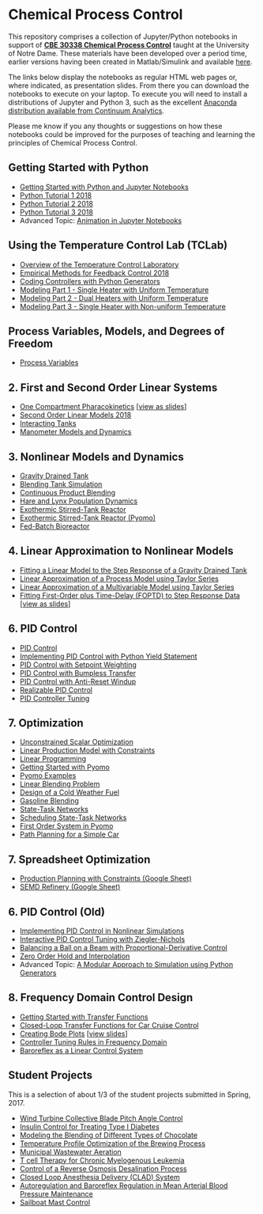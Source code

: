 # Chemical Process Control

This repository comprises a collection of Jupyter/Python notebooks in support of [**CBE 30338 Chemical Process Control**](https://sakailogin.nd.edu/portal/site/SP17-CBE-30338-01) taught at the University of Notre Dame. These materials have been developed over a period time, earlier versions having been created in Matlab/Simulink and available [here](REAME_DEPRECATED.md).

The links below display the notebooks as regular HTML web pages or, where indicated, as presentation slides. From there you can download the notebooks to execute on your laptop. To execute you will need to install a distributions of Jupyter and Python 3, such as the excellent [Anaconda distribution available from Continuum Analytics](https://www.continuum.io/downloads).

Please me know if you any thoughts or suggestions on how these notebooks could be improved for the purposes of teaching and learning the principles of Chemical Process Control.

## Getting Started with Python

* [Getting Started with Python and Jupyter Notebooks](http://nbviewer.jupyter.org/github/jckantor/CBE30338/blob/master/notebooks/Getting%20Started%20with%20Python.ipynb)
* [Python Tutorial 1 2018](http://nbviewer.jupyter.org/github/jckantor/CBE30338/blob/master/notebooks/Python_Tutorial_1_2018.ipynb)
* [Python Tutorial 2 2018](http://nbviewer.jupyter.org/github/jckantor/CBE30338/blob/master/notebooks/Python_Tutorial_2_2018.ipynb)
* [Python Tutorial 3 2018](http://nbviewer.jupyter.org/github/jckantor/CBE30338/blob/master/notebooks/Python_Tutorial_3_2018.ipynb)
* Advanced Topic: [Animation in Jupyter Notebooks](http://nbviewer.jupyter.org/github/jckantor/CBE30338/blob/master/notebooks/Animation%20in%20Jupyter%20Notebooks.ipynb)

## Using the Temperature Control Lab (TCLab)

* [Overview of the Temperature Control Laboratory](http://nbviewer.jupyter.org/github/jckantor/CBE30338/blob/master/notebooks/TCLab/0_TCLab_Overview.ipynb)
* [Empirical Methods for Feedback Control 2018](http://nbviewer.jupyter.org/github/jckantor/CBE30338/blob/master/notebooks/TCLab/1_Empirical_Methods_for_Feedback_Control.ipynb)
* [Coding Controllers with Python Generators](http://nbviewer.jupyter.org/github/jckantor/CBE30338/blob/master/notebooks/TCLab/2_Coding_Controllers_with_Python_Generators.ipynb)
* [Modeling Part 1 - Single Heater with Uniform Temperature](https://nbviewer.jupyter.org/github/jckantor/CBE30338/blob/master/notebooks/TCLab/3_Modeling_Part_1.ipynb)
* [Modeling Part 2 - Dual Heaters with Uniform Temperature](https://nbviewer.jupyter.org/github/jckantor/CBE30338/blob/master/notebooks/TCLab/3_Modeling_Part_2.ipynb)
* [Modeling Part 3 - Single Heater with Non-uniform Temperature](https://nbviewer.jupyter.org/github/jckantor/CBE30338/blob/master/notebooks/TCLab/3_Modeling_Part_3.ipynb)
<!-- * [Modeling Part 4 - Dual Heater with Non-uniform Temperature](http://nbviewer.jupyter.org/github/jckantor/CBE30338/blob/master/notebooks/TCLab/3_Modeling_Part_4.ipynb) -->

## Process Variables, Models, and Degrees of Freedom

* [Process Variables](http://nbviewer.jupyter.org/github/jckantor/CBE30338/blob/master/notebooks/Process_Variables/Process_Variables.ipynb)

## 2. First and Second Order Linear Systems

* [One Compartment Pharacokinetics](http://nbviewer.jupyter.org/github/jckantor/CBE30338/blob/master/notebooks/One%20Compartment%20Pharmacokinetics.ipynb) [[view as slides](http://nbviewer.jupyter.org/format/slides/github/jckantor/CBE30338/blob/master/notebooks/One%20Compartment%20Pharmacokinetics.ipynb#/)]
* [Second Order Linear Models 2018](http://nbviewer.jupyter.org/github/jckantor/CBE30338/blob/master/notebooks/Empirical_Models/Second_Order_Models.ipynb)
* [Interacting Tanks](http://nbviewer.jupyter.org/github/jckantor/CBE30338/blob/master/notebooks/Interacting%20Tanks.ipynb)
* [Manometer Models and Dynamics](http://nbviewer.jupyter.org/github/jckantor/CBE30338/blob/master/notebooks/Manometer%20Models%20and%20Dynamics.ipynb)


## 3. Nonlinear Models and Dynamics

* [Gravity Drained Tank](https://colab.research.google.com/github/jckantor/CBE30338/blob/master/notebooks/Gravity%20Drained%20Tank.ipynb) 
* [Blending Tank Simulation](https://colab.research.google.com/github/jckantor/CBE30338/blob/master/notebooks/Blending%20Tank%20Simulation.ipynb)
* [Continuous Product Blending](https://colab.research.google.com/github/jckantor/CBE30338/blob/master/notebooks/Continuous_Product_Blending.ipynb)
* [Hare and Lynx Population Dynamics](https://colab.research.google.com/github/jckantor/CBE30338/blob/master/notebooks/HareLynx/Hare_and_Lynx_Population_Dynamics.ipynb)
* [Exothermic Stirred-Tank Reactor](https://colab.research.google.com/github/jckantor/CBE30338/blob/master/notebooks/Exothermic%20CSTR.ipynb)
* [Exothermic Stirred-Tank Reactor (Pyomo)](http://nbviewer.jupyter.org/github/jckantor/CBE30338/blob/master/notebooks/DAE/Exothermic_CSTR_Pyomo.ipynb)
* [Fed-Batch Bioreactor](https://colab.research.google.com/github/jckantor/CBE30338/blob/master/notebooks/Fed%20Batch%20Bioreactor.ipynb)


## 4. Linear Approximation to Nonlinear Models

* [Fitting a Linear Model to the Step Response of a Gravity Drained Tank](http://nbviewer.jupyter.org/github/jckantor/CBE30338/blob/master/notebooks/Fitting%20a%20Linear%20Model%20to%20the%20Step%20Response%20of%20a%20Gravity%20Drained%20Tank.ipynb)
* [Linear Approximation of a Process Model using Taylor Series](http://nbviewer.jupyter.org/github/jckantor/CBE30338/blob/master/notebooks/Linear%20Approximation%20of%20a%20Process%20Model%20using%20Taylor%20Series.ipynb)
* [Linear Approximation of a Multivariable Model using Taylor Series](http://nbviewer.jupyter.org/github/jckantor/CBE30338/blob/master/notebooks/Linear%20Approximation%20of%20a%20Multivariable%20Model%20using%20Taylor%20Series.ipynb)
* [Fitting First-Order plus Time-Delay (FOPTD) to Step Response Data](http://nbviewer.jupyter.org/github/jckantor/CBE30338/blob/master/notebooks/Fitting%20First-Order%20plus%20Time-Delay%20%28FOPTD%29%20to%20Step%20Response%20Data.ipynb) [[view as slides]()]

## 6. PID Control
* [PID Control](http://nbviewer.jupyter.org/github/jckantor/CBE30338/blob/master/notebooks/PID/01_PID_Control.ipynb)
* [Implementing PID Control with Python Yield Statement](http://nbviewer.jupyter.org/github/jckantor/CBE30338/blob/master/notebooks/PID/02_Implementing_PID_Control_with_Python_Yield_Statement.ipynb)
* [PID Control with Setpoint Weighting](http://nbviewer.jupyter.org/github/jckantor/CBE30338/blob/master/notebooks/PID/03_PID_Control_with_Setpoint_Weighting.ipynb)
* [PID Control with Bumpless Transfer](http://nbviewer.jupyter.org/github/jckantor/CBE30338/blob/master/notebooks/PID/04_PID_Control_with_Bumpless_Transfer.ipynb)
* [PID Control with Anti-Reset Windup](http://nbviewer.jupyter.org/github/jckantor/CBE30338/blob/master/notebooks/PID/05_PID_Control_with_Anti-Reset-Windup.ipynb)
* [Realizable PID Control](http://nbviewer.jupyter.org/github/jckantor/CBE30338/blob/master/notebooks/PID/06_Realizable_PID_Control.ipynb)
* [PID Controller Tuning](http://nbviewer.jupyter.org/github/jckantor/CBE30338/blob/master/notebooks/PID/07_PID_Controller_Tuning.ipynb)

## 7. Optimization

* [Unconstrained Scalar Optimization](http://nbviewer.ipython.org/github/jckantor/CBE30338/blob/master/notebooks/Optimization/01_Unconstrained_Scalar_Optimization.ipynb)
* [Linear Production Model with Constraints](http://nbviewer.ipython.org/github/jckantor/CBE30338/blob/master/notebooks/Optimization/02_Linear_Production_Model_with_Constraints.ipynb)
* [Linear Programming](http://nbviewer.ipython.org/github/jckantor/CBE30338/blob/master/notebooks/Optimization/03_Linear_Programming.ipynb)
* [Getting Started with Pyomo](http://nbviewer.ipython.org/github/jckantor/CBE30338/blob/master/notebooks/Optimization/04_Getting_Started_with_Pyomo.ipynb)
* [Pyomo Examples](http://nbviewer.ipython.org/github/jckantor/CBE30338/blob/master/notebooks/Optimization/05_Pyomo_Examples.ipynb)
* [Linear Blending Problem](http://nbviewer.ipython.org/github/jckantor/CBE30338/blob/master/notebooks/Optimization/06_Linear_Blending_Problem.ipynb)
* [Design of a Cold Weather Fuel](http://nbviewer.ipython.org/github/jckantor/CBE30338/blob/master/notebooks/Optimization/07_Mixture_Design_Cold_Weather_Fuel.ipynb)
* [Gasoline Blending](http://nbviewer.ipython.org/github/jckantor/CBE30338/blob/master/notebooks/Optimization/08_Gasoline_Blending.ipynb)
* [State-Task Networks](http://nbviewer.ipython.org/github/jckantor/CBE30338/blob/master/notebooks/STN/State-Task_Networks.ipynb)
* [Scheduling State-Task Networks](http://nbviewer.ipython.org/github/jckantor/CBE30338/blob/master/notebooks/STN/Scheduling_Multipurpose_Batch_Processes_using_State-Task_Networks.ipynb)
* [First Order System in Pyomo](http://nbviewer.ipython.org/github/jckantor/CBE30338/blob/master/notebooks/DAE/First_Order_System_in_Pyomo.ipynb)
* [Path Planning for a Simple Car](http://nbviewer.ipython.org/github/jckantor/CBE30338/blob/master/notebooks/DAE/Path_Planning_for_a_Simple_Car.ipynb)

## 7. Spreadsheet Optimization

* [Production Planning with Constraints (Google Sheet)](https://docs.google.com/spreadsheets/d/1StL_Z-GnE23LuS93mr9fybxmcAopFuWVvGTauJgvxng/edit?usp=sharing)
* [SEMD Refinery (Google Sheet)](https://docs.google.com/spreadsheets/d/1x-DX4rnt6LCLiDpuSEwZDF0zs5mpVrpcjlU5kb2dmUA/edit?usp=sharing)

## 6. PID Control (Old)

* [Implementing PID Control in Nonlinear Simulations](http://nbviewer.jupyter.org/github/jckantor/CBE30338/blob/master/notebooks/Implementing%20PID%20Control%20in%20Nonlinear%20Simulations.ipynb?flush_cache=true)
* [Interactive PID Control Tuning with Ziegler-Nichols](http://nbviewer.jupyter.org/github/jckantor/CBE30338/blob/master/notebooks/Interactive%20PID%20Control%20Tuning%20with%20%20Ziegler-Nichols.ipynb)
* [Balancing a Ball on a Beam with Proportional-Derivative Control](http://nbviewer.jupyter.org/github/jckantor/Ball-and-Beam/blob/master/index.ipynb)
* [Zero Order Hold and Interpolation](http://nbviewer.jupyter.org/github/jckantor/CBE30338/blob/master/notebooks/Zero%20Order%20Hold%20and%20Interpolation.ipynb)
* Advanced Topic: [A Modular Approach to Simulation using Python Generators](http://nbviewer.jupyter.org/github/jckantor/CBE30338/blob/master/notebooks/A%20Modular%20Approach%20to%20Simulation%20using%20Python%20Generators.ipynb)

## 8. Frequency Domain Control Design

* [Getting Started with Transfer Functions](http://nbviewer.jupyter.org/github/jckantor/CBE30338/blob/master/notebooks/Getting%20Started%20with%20Transfer%20Functions.ipynb?flush_cache=true)
* [Closed-Loop Transfer Functions for Car Cruise Control](http://nbviewer.jupyter.org/github/jckantor/CBE30338/blob/master/notebooks/Closed-Loop%20Transfer%20Functions%20for%20Car%20Cruise%20Control.ipynb)
* [Creating Bode Plots](http://nbviewer.jupyter.org/github/jckantor/CBE30338/blob/master/notebooks/Creating%20Bode%20Plots.ipynb) [[view slides](http://nbviewer.jupyter.org/format/slides/github/jckantor/CBE30338/blob/master/notebooks/Creating%20Bode%20Plots.ipynb#/)]
* [Controller Tuning Rules in Frequency Domain](http://nbviewer.jupyter.org/github/jckantor/CBE30338/blob/master/notebooks/Controller%20Tuning%20Rules%20in%20Frequency%20Domain.ipynb)
* [Baroreflex as a Linear Control System](http://nbviewer.jupyter.org/github/jckantor/CBE30338/blob/master/notebooks/Baroreflex%20as%20a%20Linear%20Control%20System.ipynb)


## Student Projects

This is a selection of about 1/3 of the student projects submitted in Spring, 2017.

* [Wind Turbine Collective Blade Pitch Angle Control](http://nbviewer.jupyter.org/github/jckantor/CBE30338/blob/master/notebooks/Projects_2017/02%20Wind%20Turbine%20Control/Wind%20Turbine%20Collective%20Blade%20Pitch%20Angle%20Control.ipynb)
* [Insulin Control for Treating Type I Diabetes](http://nbviewer.jupyter.org/github/jckantor/CBE30338/blob/master/notebooks/Projects_2017/05%20Insulin%20Control/Insulin%20Control%20for%20Treating%20Type%20I%20Diabetes.ipynb)
* [Modeling the Blending of Different Types of Chocolate](http://nbviewer.jupyter.org/github/jckantor/CBE30338/blob/master/notebooks/Projects_2017/06%20Chocolate%20Production/Chocolate%20Blending%20Final%20Project%20_Breier%2C%20Flavin%2C%20Mallette%2C%20Mikes_.ipynb)
* [Temperature Profile Optimization of the Brewing Process](http://nbviewer.jupyter.org/github/jckantor/CBE30338/blob/master/notebooks/Projects_2017/09%20Beer%20Production/Temperature%20Profile%20Optimization%20of%20the%20Brewing%20Process.ipynb)
* [Municipal Wastewater Aeration](http://nbviewer.jupyter.org/github/jckantor/CBE30338/blob/master/notebooks/Projects_2017/10%20Wastewater%20Treatment/Municipal%20Wastewater%20Aeration.ipynb)
* [T cell Therapy for Chronic Myelogenous Leukemia](http://nbviewer.jupyter.org/github/jckantor/CBE30338/blob/master/notebooks/Projects_2017/18%20Cancer%20Treatment%20with%20T%20cells/T%20cell%20therapy%20of%20Chronic%20Myelogenous%20Leukemia.ipynb)
* [Control of a Reverse Osmosis Desalination Process](http://nbviewer.jupyter.org/github/jckantor/CBE30338/blob/master/notebooks/Projects_2017/19%20Desalinization/Control%20of%20a%20Reverse%20Osmosis%20Desalination%20Process.ipynb)
* [Closed Loop Anesthesia Delivery (CLAD) System](http://nbviewer.jupyter.org/github/jckantor/CBE30338/blob/master/notebooks/Projects_2017/23%20Anesthsia%20Delivery%20by%20Feedback%20Control/Closed%20Loop%20Anesthetic%20Delivery%20%28CLAD%29%20System.ipynb)
* [Autoregulation and Baroreflex Regulation in Mean Arterial Blood Pressure Maintenance](http://nbviewer.jupyter.org/github/jckantor/CBE30338/blob/master/notebooks/Projects_2017/27%20Baroreflex%20and%20Autoregulation/Autoregulation%20and%20Baroreflex%20Regulation%20in%20Mean%20Arterial%20Blood%20Pressure%20Maintenance.ipynb)
* [Sailboat Mast Control](http://nbviewer.jupyter.org/github/jckantor/CBE30338/blob/master/notebooks/Projects_2017/28%20Sailboat%20Mast%20Control/Sailboat%20Mast%20Control.ipynb)
